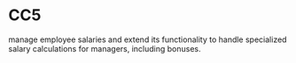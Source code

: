 # CC5
manage employee salaries and extend its functionality to handle specialized salary calculations for managers, including bonuses.
